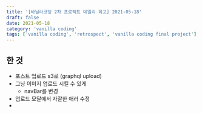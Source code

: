 ```yaml
---
title: '[바닐라코딩 2차 프로젝트 데일리 회고] 2021-05-18'
draft: false
date: 2021-05-18
category: 'vanilla coding'
tags: ['vanilla coding', 'retrospect', 'vanilla coding final project']
---
```


## 한 것

- 포스트 업로드 s3로 (graphql upload)
- 그냥 이미지 업로드 시킬 수 있게
  - navBar를 변경
- 업로드 모달에서 자잘한 애러 수정
- 